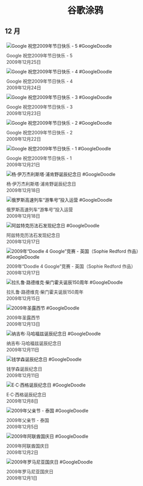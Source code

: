 
<h1 align="center"> 谷歌涂鸦 </h1>




## 12 月

<div class="image">


<img src="https:https://lh3.googleusercontent.com/yTh9AwqOfpTzhrpV22fCfRnGsOk5CTotWb4mzJAADPZWxmIHGdoAiyln_rcu8SnbwvFU5PkIcoLemt6X4PoR2c_muRCg9BQ_RgQPLYVH=s660" alt="Google 祝您2009年节日快乐 - 5 #GoogleDoodle" style="margin: 5px"/>
<div class="info" style="font-size: 14px; color:#333333; margin:5px"><div class="title">Google 祝您2009年节日快乐 - 5</div><div class="date">2009年12月25日</div></div>

<img src="https:https://lh3.googleusercontent.com/TXA1694tzsPrht3BnuWolLxVKTsl6DtFWVgAk72ZDL8mXDc19ekDbAz1jKmVXTG3aCGPlbnwji0k_HDk86U6qej1_1ovDZKz3GxJDhkI=s660" alt="Google 祝您2009年节日快乐 - 4 #GoogleDoodle" style="margin: 5px"/>
<div class="info" style="font-size: 14px; color:#333333; margin:5px"><div class="title">Google 祝您2009年节日快乐 - 4</div><div class="date">2009年12月24日</div></div>

<img src="https:https://lh3.googleusercontent.com/ID3AEoo4ctf28Kw0dz5Pakmrm__6X5CXmtel4wAiK5sDQJMCCMCcwzc4GTamFX_3Un5AeDuHQjhuWnFic0nmoPrXrd6hOl_uylNKhZ-s=s660" alt="Google 祝您2009年节日快乐 - 3 #GoogleDoodle" style="margin: 5px"/>
<div class="info" style="font-size: 14px; color:#333333; margin:5px"><div class="title">Google 祝您2009年节日快乐 - 3</div><div class="date">2009年12月23日</div></div>

<img src="https:https://lh3.googleusercontent.com/tZxUfAN3aiATJGDf7m9mZcv7GoitGGm7ZjvrO8mRzdVqGMm4loiTYT3DI5ehhmU7RDtEkBBBqQlX4YVlE4QyuQXdWfu4Jvq09ajMek5C=s660" alt="Google 祝您2009年节日快乐 - 2 #GoogleDoodle" style="margin: 5px"/>
<div class="info" style="font-size: 14px; color:#333333; margin:5px"><div class="title">Google 祝您2009年节日快乐 - 2</div><div class="date">2009年12月22日</div></div>

<img src="https:https://lh3.googleusercontent.com/1trsmIYgOlu0_IJbnuv3llxzEqnrDkbUIyX2bkaQAhWgpreMfO56Cc1RLpP9mwvS-eLcs2j6DilRdmAa-YmaXEA_6qx1zWlaH3FIa0V5=s660" alt="Google 祝您2009年节日快乐 - 1 #GoogleDoodle" style="margin: 5px"/>
<div class="info" style="font-size: 14px; color:#333333; margin:5px"><div class="title">Google 祝您2009年节日快乐 - 1</div><div class="date">2009年12月21日</div></div>

<img src="https:https://lh3.googleusercontent.com/NDROVK0hCiFk6BdFEhYrhMepum2TgH0aLsDPrbwL0PF674zKahq8HiSFaMkXDKrp7f1JwTSclgRg9teA8um5PdC-4hByjMLDdaEw7Grx=s660" alt="杨·伊万杰利斯塔·浦肯野诞辰纪念日 #GoogleDoodle" style="margin: 5px"/>
<div class="info" style="font-size: 14px; color:#333333; margin:5px"><div class="title">杨·伊万杰利斯塔·浦肯野诞辰纪念日</div><div class="date">2009年12月18日</div></div>

<img src="https:https://lh3.googleusercontent.com/KpY87P5tGiCx0GLX0H496i5OJ7gt1KyCZappoJmEXNbgJlOZ3jwaUbcLlbhp9LnnsYQ43GzKFVaL7jtGIWNXamJLVFfBkAi3HRLq8rKJ=s660" alt="俄罗斯高速列车“游隼号”投入运营 #GoogleDoodle" style="margin: 5px"/>
<div class="info" style="font-size: 14px; color:#333333; margin:5px"><div class="title">俄罗斯高速列车“游隼号”投入运营</div><div class="date">2009年12月18日</div></div>

<img src="https:https://lh3.googleusercontent.com/o6Pt8oB3XP3oOkwsXeCYt0fzfi1BzTLJENa-DlrTMjCumg-L1flampuIQVAWAfBpQQprK5MJo9pb3p0FvS7pEgEAdQVgo_aIJQx3Rjle=s660" alt="阿兹特克历法石发现纪念日 #GoogleDoodle" style="margin: 5px"/>
<div class="info" style="font-size: 14px; color:#333333; margin:5px"><div class="title">阿兹特克历法石发现纪念日</div><div class="date">2009年12月17日</div></div>

<img src="https:https://lh3.googleusercontent.com/x5jkYcI92O1wzgmVK--YQt7yCQeoG0qAIB7Si5N45enWL7blpmseIYEYF3T2HPuULpXf_8CdIkGcGG0uFTlxIBAQkQC-zbziTD0B9xfKOg=s660" alt="2009年“Doodle 4 Google”竞赛 - 英国（Sophie Redford 作品） #GoogleDoodle" style="margin: 5px"/>
<div class="info" style="font-size: 14px; color:#333333; margin:5px"><div class="title">2009年“Doodle 4 Google”竞赛 - 英国（Sophie Redford 作品）</div><div class="date">2009年12月17日</div></div>

<img src="https:https://lh3.googleusercontent.com/8O2hFaIbBRRNdQrg57dpXQBJ3uKGHAM-M_D600XhgXCsWKZeGqkGtMu4XHemue0rPXaVoYuIpVlH9GphYoHWoj0w9MXq2V-mniUfEC8=s660" alt="拉扎鲁·路德维克·柴门霍夫诞辰150周年 #GoogleDoodle" style="margin: 5px"/>
<div class="info" style="font-size: 14px; color:#333333; margin:5px"><div class="title">拉扎鲁·路德维克·柴门霍夫诞辰150周年</div><div class="date">2009年12月15日</div></div>

<img src="https://www.google.com/logos/2009/stlucy09-hp.gif" alt="2009年圣露西节 #GoogleDoodle" style="margin: 5px"/>
<div class="info" style="font-size: 14px; color:#333333; margin:5px"><div class="title">2009年圣露西节</div><div class="date">2009年12月13日</div></div>

<img src="https://www.google.com/logos/2009/mahfouz09-hp.gif" alt="纳吉布·马哈福兹诞辰纪念日 #GoogleDoodle" style="margin: 5px"/>
<div class="info" style="font-size: 14px; color:#333333; margin:5px"><div class="title">纳吉布·马哈福兹诞辰纪念日</div><div class="date">2009年12月11日</div></div>

<img src="https:https://lh3.googleusercontent.com/0G1bRZwbKTXONhGZ0yh9KFlvvlSIPAjmvJyOy6ZNCAOcGOwiACempsVKuQq73j6O4B7bLo1fx4pJ8THPQXCTUzdqfleXpYbWNC6eb3e9Gw=s660" alt="钱学森诞辰纪念日 #GoogleDoodle" style="margin: 5px"/>
<div class="info" style="font-size: 14px; color:#333333; margin:5px"><div class="title">钱学森诞辰纪念日</div><div class="date">2009年12月11日</div></div>

<img src="https:https://lh3.googleusercontent.com/os0554EORSldP0Y2nQ_9ttRwbq8eF18gTfswoGWovCx55lYmx8BJVU_g_T1_SQvlsmf6s5UPAwWP82kr1dQMntNHIngPOeLzGOEz96uz=s660" alt="E·C·西格诞辰纪念日 #GoogleDoodle" style="margin: 5px"/>
<div class="info" style="font-size: 14px; color:#333333; margin:5px"><div class="title">E·C·西格诞辰纪念日</div><div class="date">2009年12月8日</div></div>

<img src="https://www.google.com/logos/2009/fathersday_th09.gif" alt="2009年父亲节 - 泰国 #GoogleDoodle" style="margin: 5px"/>
<div class="info" style="font-size: 14px; color:#333333; margin:5px"><div class="title">2009年父亲节 - 泰国</div><div class="date">2009年12月5日</div></div>

<img src="https:https://lh3.googleusercontent.com/vY5iF7vOLGaKgnzHTBgAsD7PbbUd17S2l8AH1x2EnSn1Va8kIAmJbmxq6EhuG6Uuh2Jx5rrJRXI5jND2lGNS7CfIO3VDCniZYhWxklCylg=s660" alt="2009年阿联酋国庆日 #GoogleDoodle" style="margin: 5px"/>
<div class="info" style="font-size: 14px; color:#333333; margin:5px"><div class="title">2009年阿联酋国庆日</div><div class="date">2009年12月2日</div></div>

<img src="https:https://lh3.googleusercontent.com/dv03Q17MyA_BPzqF1xN4zPhOMVgLjNjMxxn6h7Yump0b7pjSR-FlP12Di6lu_Q8W_ZrDJHfE2RxXcm3_jOGhWJh47OaZpVSbplNqiomV5A=s660" alt="2009年罗马尼亚国庆日 #GoogleDoodle" style="margin: 5px"/>
<div class="info" style="font-size: 14px; color:#333333; margin:5px"><div class="title">2009年罗马尼亚国庆日</div><div class="date">2009年12月1日</div></div>

</div>









